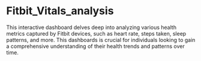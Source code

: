 # Fitbit_Vitals_analysis

This interactive dashboard delves deep into analyzing various health metrics captured by Fitbit devices, such as heart rate, steps taken, sleep patterns, and more. This dashboards is crucial for individuals looking to gain a comprehensive understanding of their health trends and patterns over time.

